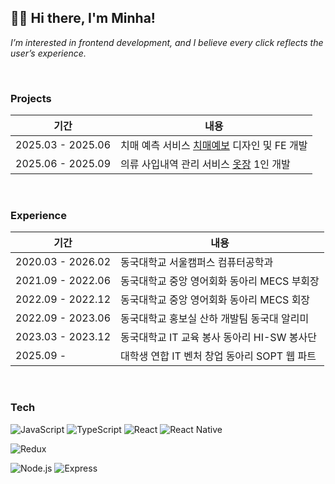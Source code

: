 ## 👋🏻 Hi there, I'm Minha!

*I’m interested in frontend development, and I believe every click reflects the user’s experience.*

<!--
**sminha/sminha** is a ✨ _special_ ✨ repository because its `README.md` (this file) appears on your GitHub profile.

Here are some ideas to get you started:

- 🔭 I’m currently working on ...
- 🌱 I’m currently learning ...
- 👯 I’m looking to collaborate on ...
- 🤔 I’m looking for help with ...
- 💬 Ask me about ...
- 📫 How to reach me: ...
- 😄 Pronouns: ...
- ⚡ Fun fact: ...
-->

<br>

### Projects

| 기간 | 내용 |
|------|------|
| 2025.03 - 2025.06 | 치매 예측 서비스 [치매예보](https://github.com/sminha/dementia-forecast) 디자인 및 FE 개발 |
| 2025.06 - 2025.09 | 의류 사입내역 관리 서비스 [옷장](https://github.com/sminha?tab=repositories) 1인 개발 |

<br>

### Experience

| 기간 | 내용 |
|------|------|
| 2020.03 - 2026.02 | 동국대학교 서울캠퍼스 컴퓨터공학과 |
| 2021.09 - 2022.06 | 동국대학교 중앙 영어회화 동아리 MECS 부회장 |
| 2022.09 - 2022.12 | 동국대학교 중앙 영어회화 동아리 MECS 회장 |
| 2022.09 - 2023.06 | 동국대학교 홍보실 산하 개발팀 동국대 알리미 |
| 2023.03 - 2023.12 | 동국대학교 IT 교육 봉사 동아리 HI-SW 봉사단 |
| 2025.09 -  | 대학생 연합 IT 벤처 창업 동아리 SOPT 웹 파트|

<br>

### Tech

<!-- ![HTML5](https://img.shields.io/badge/HTML5-E34F26?style=for-the-badge&logo=html5&logoColor=white) -->
<!-- ![CSS3](https://img.shields.io/badge/CSS3-1572B6?style=for-the-badge&logo=css3&logoColor=white) -->
<!-- ![Next.js](https://img.shields.io/badge/Next.js-000000?style=for-the-badge&logo=nextdotjs&logoColor=white) -->
<!-- ![React](https://img.shields.io/badge/React-20232A?style=for-the-badge&logo=react&logoColor=61DAFB) -->
<!-- ![React Native](https://img.shields.io/badge/React%20Native-20232A?style=for-the-badge&logo=react&logoColor=61DAFB) -->
![JavaScript](https://img.shields.io/badge/JavaScript-F7DF1E?style=for-the-badge&logo=javascript&logoColor=black)
![TypeScript](https://img.shields.io/badge/TypeScript-3178C6?style=for-the-badge&logo=typescript&logoColor=white)
![React](https://img.shields.io/badge/React-61DAFB?style=for-the-badge&logo=react&logoColor=white)
![React Native](https://img.shields.io/badge/React%20Native-61DAFB?style=for-the-badge&logo=react&logoColor=white)

<!-- ![Redux Toolkit](https://img.shields.io/badge/Redux%20Toolkit-764ABC?style=for-the-badge&logo=redux&logoColor=white) -->
![Redux](https://img.shields.io/badge/Redux-764ABC?style=for-the-badge&logo=redux&logoColor=white)

![Node.js](https://img.shields.io/badge/Node.js-339933?style=for-the-badge&logo=nodedotjs&logoColor=white)
![Express](https://img.shields.io/badge/Express-000000?style=for-the-badge&logo=express&logoColor=white)
